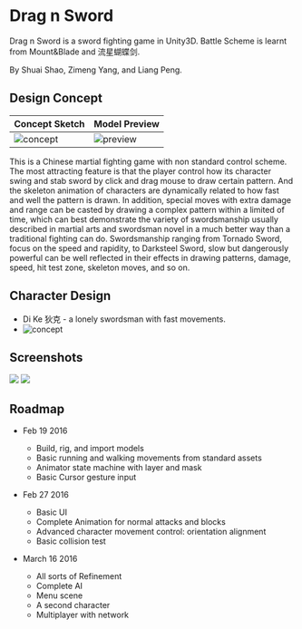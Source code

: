 # Drag n Sword

Drag n Sword is a sword fighting game in Unity3D. Battle Scheme is learnt from Mount&Blade and 流星蝴蝶剑.

By Shuai Shao, Zimeng Yang, and Liang Peng. 

## Design Concept

|Concept Sketch | Model Preview |
|---------------|---------------|
|![concept](img/concept.png)|![preview](img/preview.png)|

This is a Chinese martial fighting game with non standard control scheme. The most attracting feature is that the player control how its character swing and stab sword by click and drag mouse to draw certain pattern. And the skeleton animation of characters are dynamically related to how fast and well the pattern is drawn. In addition, special moves with extra damage and range can be casted by drawing a complex pattern within a limited of time, which can best demonstrate the variety of swordsmanship usually described in martial arts and swordsman novel in a much better way than a traditional fighting can do. Swordsmanship ranging from Tornado Sword, focus on the speed and rapidity, to Darksteel Sword, slow but dangerously powerful can be well reflected in their effects in drawing patterns, damage, speed, hit test zone, skeleton moves, and so on. 

## Character Design

* Di Ke 狄克 - a lonely swordsman with fast movements. 
* ![concept](img/di.jpg)

## Screenshots

<img src="./img/capture1.png"></img>
<img src="./img/capture2.png"></img>

## Roadmap

* Feb 19 2016
    * Build, rig, and import models
    * Basic running and walking movements from standard assets
    * Animator state machine with layer and mask
    * Basic Cursor gesture input
    
* Feb 27 2016
    * Basic UI
    * Complete Animation for normal attacks and blocks
    * Advanced character movement control: orientation alignment
    * Basic collision test
    
* March 16 2016
    * All sorts of Refinement
    * Complete AI
    * Menu scene
    * A second character
    * Multiplayer with network